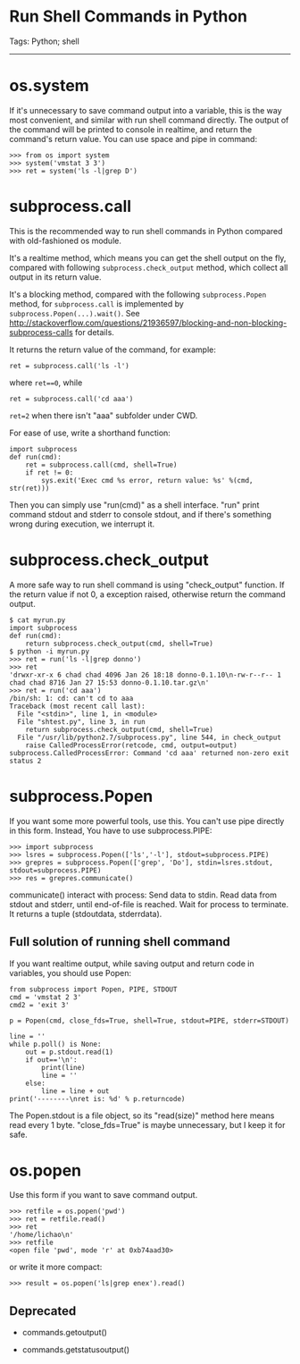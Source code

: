 # Run Shell Commands in Python
Tags: Python; shell

------

# os.system

If it's unnecessary to save command output into a variable,
this is the way most convenient,
and similar with run shell command directly.
The output of the command will be printed to console in realtime,
and return the command's return value.
You can use space and pipe in command:

    >>> from os import system
    >>> system('vmstat 3 3')
    >>> ret = system('ls -l|grep D') 

# subprocess.call

This is the recommended way to run shell commands in Python
compared with old-fashioned os module.

It's a realtime method, which means you can get the shell output on the fly,
compared with following `subprocess.check_output` method,
which collect all output in its return value.

It's a blocking method, compared with the following `subprocess.Popen` method,
for `subprocess.call` is implemented by `subprocess.Popen(...).wait()`.
See http://stackoverflow.com/questions/21936597/blocking-and-non-blocking-subprocess-calls
for details.

It returns the return value of the command, for example:

    ret = subprocess.call('ls -l')

where `ret==0`, while

    ret = subprocess.call('cd aaa')

`ret=2` when there isn't "aaa" subfolder under CWD.

For ease of use, write a shorthand function:

    import subprocess
    def run(cmd):
        ret = subprocess.call(cmd, shell=True)
        if ret != 0:
            sys.exit('Exec cmd %s error, return value: %s' %(cmd, str(ret)))

Then you can simply use "run(cmd)" as a shell interface.
"run" print command stdout and stderr to console stdout,
and if there's something wrong during execution, we interrupt it.

# subprocess.check_output

A more safe way to run shell command is using "check_output" function.
If the return value if not 0, a exception raised, otherwise return the command output.

    $ cat myrun.py
    import subprocess
    def run(cmd):
        return subprocess.check_output(cmd, shell=True)
    $ python -i myrun.py
    >>> ret = run('ls -l|grep donno')
    >>> ret
    'drwxr-xr-x 6 chad chad 4096 Jan 26 18:18 donno-0.1.10\n-rw-r--r-- 1 chad chad 8716 Jan 27 15:53 donno-0.1.10.tar.gz\n'
    >>> ret = run('cd aaa')
    /bin/sh: 1: cd: can't cd to aaa
    Traceback (most recent call last):
      File "<stdin>", line 1, in <module>
      File "shtest.py", line 3, in run
        return subprocess.check_output(cmd, shell=True)
      File "/usr/lib/python2.7/subprocess.py", line 544, in check_output
        raise CalledProcessError(retcode, cmd, output=output)
    subprocess.CalledProcessError: Command 'cd aaa' returned non-zero exit status 2

# subprocess.Popen

If you want some more powerful tools, use this. You can't use pipe directly in this form. Instead, You have to use subprocess.PIPE:

    >>> import subprocess
    >>> lsres = subprocess.Popen(['ls','-l'], stdout=subprocess.PIPE)
    >>> grepres = subprocess.Popen(['grep', 'Do'], stdin=lsres.stdout, stdout=subprocess.PIPE)
    >>> res = grepres.communicate()

communicate() interact with process: Send data to stdin. Read data from stdout and stderr, until end-of-file is reached. Wait for process to terminate. It returns a tuple (stdoutdata, stderrdata).

## Full solution of running shell command

If you want realtime output, while saving output and return code in variables, you should use Popen:

    from subprocess import Popen, PIPE, STDOUT
    cmd = 'vmstat 2 3'
    cmd2 = 'exit 3'

    p = Popen(cmd, close_fds=True, shell=True, stdout=PIPE, stderr=STDOUT)

    line = ''
    while p.poll() is None:
        out = p.stdout.read(1)
        if out=='\n':
            print(line)
            line = ''
        else:
            line = line + out
    print('--------\nret is: %d' % p.returncode)

The Popen.stdout is a file object, so its "read(size)" method here means read every 1 byte.
"close_fds=True" is maybe unnecessary, but I keep it for safe.

# os.popen

Use this form if you want to save command output.

    >>> retfile = os.popen('pwd')
    >>> ret = retfile.read() 
    >>> ret 
    '/home/lichao\n' 
    >>> retfile 
    <open file 'pwd', mode 'r' at 0xb74aad30>

or write it more compact:

    >>> result = os.popen('ls|grep enex').read()

## Deprecated

* commands.getoutput()

* commands.getstatusoutput()
